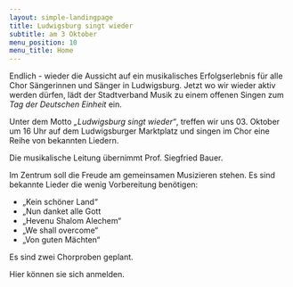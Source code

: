 ```yaml
---
layout: simple-landingpage
title: Ludwigsburg singt wieder
subtitle: am 3 Oktober
menu_position: 10
menu_title: Home
---
```

Endlich - wieder die Aussicht auf ein musikalisches Erfolgserlebnis 
für alle Chor Sängerinnen und Sänger in Ludwigsburg. 
Jetzt wo wir wieder aktiv werden dürfen, lädt der 
Stadtverband Musik zu einem offenen Singen zum _Tag der Deutschen Einheit_ ein.

Unter dem Motto _„Ludwigsburg singt wieder“_, treffen wir uns 03. Oktober um 
16 Uhr auf dem Ludwigsburger Marktplatz und singen im Chor eine Reihe von 
bekannten Liedern.

Die musikalische Leitung übernimmt Prof. Siegfried Bauer.

Im Zentrum soll die Freude am gemeinsamen Musizieren stehen.
Es sind bekannte Lieder die wenig Vorbereitung benötigen:

- „Kein schöner Land“
- „Nun danket alle Gott
- „Hevenu Shalom Alechem“
- „We shall overcome“
- „Von guten Mächten“

Es sind zwei Chorproben geplant.

Hier können sie sich anmelden.







